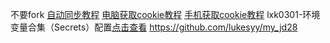 
不要fork
[自动同步教程](https://github.com/1483615512/jd28/blob/master/backUp/tongbu.md)
[电脑获取cookie教程](https://github.com/inoyna11/jd28/blob/master/backUp/GetJdCookie2.md)
[手机获取cookie教程](https://github.com/inoyna11/jd28/blob/master/backUp/GetJdCookie3.md)
lxk0301-环境变量合集（Secrets）配置[点击查看](https://github.com/inoyna11/jd28/blob/master/githubAction.md)
https://github.com/lukesyy/my_jd28
